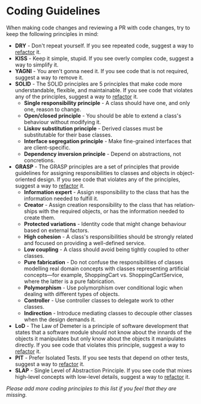 # Coding Guidelines

When making code changes and reviewing a PR with code changes, try to keep the following principles in mind:

- **DRY** - Don't repeat yourself. If you see repeated code, suggest a way to [refactor](https://refactoring.guru/refactoring/techniques) it.
- **KISS** - Keep it simple, stupid. If you see overly complex code, suggest a way to simplify it.
- **YAGNI** - You aren't gonna need it. If you see code that is not required, suggest a way to remove it.
- **SOLID** - The SOLID principles are 5 principles that make code more understandable, flexible, and maintainable. If you see code that violates any of the principles, suggest a way to [refactor](https://refactoring.guru/refactoring/techniques) it.
  - **Single responsibility principle** - A class should have one, and only one, reason to change.
  - **Open/closed principle** - You should be able to extend a class's behaviour without modifying it.
  - **Liskov substitution principle** - Derived classes must be substitutable for their base classes.
  - **Interface segregation principle** - Make fine-grained interfaces that are client-specific.
  - **Dependency inversion principle** - Depend on abstractions, not concretions.
- **GRASP** - The GRASP principles are a set of principles that provide guidelines for assigning responsibilities to classes and objects in object-oriented design. If you see code that violates any of the principles, suggest a way to [refactor](https://refactoring.guru/refactoring/techniques) it.
  - **Information expert** - Assign respon­sib­ility to the class that has the inform­ation needed to fulfill it.
  - **Creator** - Assign creation respon­sib­ility to the class that has relation­ships with the required objects, or has the inform­ation needed to create them.
  - **Protected variations** - Identity code that might change behaviour based on external factors.
  - **High cohesion** - A class's responsibilities should be strongly related and focused on providing a well-defined service.
  - **Low coupling** - A class should avoid being tightly coupled to other classes.
  - **Pure fabrication** - Do not confuse the responsibilities of classes modelling real domain concepts with classes representing artificial concepts—for example, ShoppingCart vs. ShoppingCartService, where the latter is a pure fabrication.
  - **Polymorphism** - Use polymorphism over conditional logic when dealing with different types of objects.
  - **Controller** - Use controller classes to delegate work to other classes.
  - **Indirection** - Introduce mediating classes to decouple other classes when the design demands it.
- **LoD** - The Law of Demeter is a principle of software development that states that a software module should not know about the innards of the objects it manipulates but only know about the objects it manipulates directly. If you see code that violates this principle, suggest a way to [refactor](https://refactoring.guru/refactoring/techniques) it.
- **PIT** - Prefer Isolated Tests. If you see tests that depend on other tests, suggest a way to [refactor](https://refactoring.guru/refactoring/techniques) it.
- **SLAP** - Single Level of Abstraction Principle. If you see code that mixes high-level concepts with low-level details, suggest a way to [refactor](https://refactoring.guru/refactoring/techniques) it.

*Please add more coding principles to this list if you feel that they are missing.*
